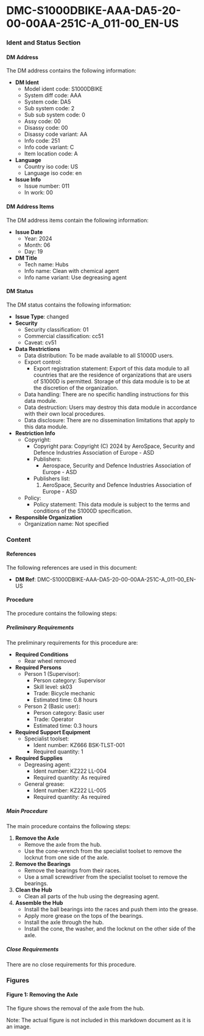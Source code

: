 DMC-S1000DBIKE-AAA-DA5-20-00-00AA-251C-A_011-00_EN-US
=====================================================

### Ident and Status Section

#### DM Address
The DM address contains the following information:
* **DM Ident**
	+ Model ident code: S1000DBIKE
	+ System diff code: AAA
	+ System code: DA5
	+ Sub system code: 2
	+ Sub sub system code: 0
	+ Assy code: 00
	+ Disassy code: 00
	+ Disassy code variant: AA
	+ Info code: 251
	+ Info code variant: C
	+ Item location code: A
* **Language**
	+ Country iso code: US
	+ Language iso code: en
* **Issue Info**
	+ Issue number: 011
	+ In work: 00

#### DM Address Items
The DM address items contain the following information:
* **Issue Date**
	+ Year: 2024
	+ Month: 06
	+ Day: 19
* **DM Title**
	+ Tech name: Hubs
	+ Info name: Clean with chemical agent
	+ Info name variant: Use degreasing agent

#### DM Status
The DM status contains the following information:
* **Issue Type**: changed
* **Security**
	+ Security classification: 01
	+ Commercial classification: cc51
	+ Caveat: cv51
* **Data Restrictions**
	+ Data distribution: To be made available to all S1000D users.
	+ Export control:
		- Export registration statement: Export of this data module to all countries that are the residence of organizations that are users of S1000D is permitted. Storage of this data module is to be at the discretion of the organization.
	+ Data handling: There are no specific handling instructions for this data module.
	+ Data destruction: Users may destroy this data module in accordance with their own local procedures.
	+ Data disclosure: There are no dissemination limitations that apply to this data module.
* **Restriction Info**
	+ Copyright:
		- Copyright para: Copyright (C) 2024 by AeroSpace, Security and Defence Industries Association of Europe - ASD
		- Publishers:
			- Aerospace, Security and Defence Industries Association of Europe - ASD
		- Publishers list:
			1. AeroSpace, Security and Defence Industries Association of Europe - ASD
	+ Policy: 
		- Policy statement: This data module is subject to the terms and conditions of the S1000D specification.
* **Responsible Organization**
	+ Organization name: Not specified

### Content

#### References
The following references are used in this document:
* **DM Ref**: DMC-S1000DBIKE-AAA-DA5-20-00-00AA-251C-A_011-00_EN-US

#### Procedure
The procedure contains the following steps:

##### Preliminary Requirements
The preliminary requirements for this procedure are:
* **Required Conditions**
	+ Rear wheel removed
* **Required Persons**
	+ Person 1 (Supervisor):
		- Person category: Supervisor
		- Skill level: sk03
		- Trade: Bicycle mechanic
		- Estimated time: 0.8 hours
	+ Person 2 (Basic user):
		- Person category: Basic user
		- Trade: Operator
		- Estimated time: 0.3 hours
* **Required Support Equipment**
	+ Specialist toolset:
		- Ident number: KZ666 BSK-TLST-001
		- Required quantity: 1
* **Required Supplies**
	+ Degreasing agent:
		- Ident number: KZ222 LL-004
		- Required quantity: As required
	+ General grease:
		- Ident number: KZ222 LL-005
		- Required quantity: As required

##### Main Procedure
The main procedure contains the following steps:

1. **Remove the Axle**
	* Remove the axle from the hub.
	* Use the cone-wrench from the specialist toolset to remove the locknut from one side of the axle.
2. **Remove the Bearings**
	* Remove the bearings from their races.
	* Use a small screwdriver from the specialist toolset to remove the bearings.
3. **Clean the Hub**
	* Clean all parts of the hub using the degreasing agent.
4. **Assemble the Hub**
	* Install the ball bearings into the races and push them into the grease.
	* Apply more grease on the tops of the bearings.
	* Install the axle through the hub.
	* Install the cone, the washer, and the locknut on the other side of the axle.

##### Close Requirements
There are no close requirements for this procedure.

### Figures

#### Figure 1: Removing the Axle
The figure shows the removal of the axle from the hub. 

Note: The actual figure is not included in this markdown document as it is an image.